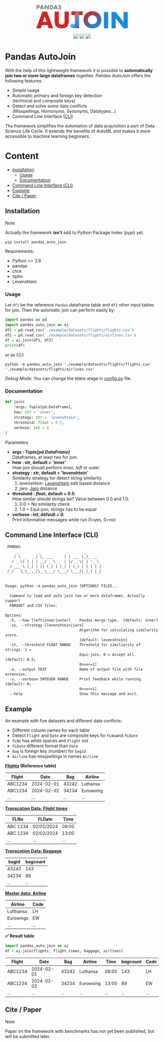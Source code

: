 <p align="center">
<img src="./assets/logo.svg" width="300" />
</p>

<p align="center">
<img src="https://img.shields.io/badge/version-1.0.0-blue" /> <img src="https://img.shields.io/github/license/bitnulleins/pandas_auto_join" />  <img src="https://img.shields.io/github/size/bitnulleins/pandas_auto_join/src%2Fpandas_auto_join%2F__init__.py">
</p>

# Pandas AutoJoin

With the help of this lightweight framework it is possible to **automatically join two or more large dataframes** together. _Pandas AutoJoin_ offers the following features:

-   Simple usage
-   Automatic primary and foreign key detection<br />(technical and composite keys)
-   Detect and solve some data conflicts<br />(Misspellings, Homonyms, Synonyms, Datatypes...)
-   Command Line Interface ([CLI](#command-line-interface-cli))

The framework simplifies the automation of data acquisition a part of Data Science Life Cycle. It extends the benefits of AutoML and makes it more accessible to machine learning beginners.

# Content

- [Installation](#installation)
  - [Usage](#usage)
  - [Documentation](#documentation)
- [Command Line Interface (CLI)](#command-line-interface-cli)
- [Example](#example)
- [Cite / Paper](#cite--paper)

## Installation

> [!NOTE]  
> Actually the framework **isn't** add to Python Package Index (pypi) yet.

```shell
pip install pandas_auto_join
```

Requirements:

-   Python >= 3.8
-   pandas
-   click
-   tqdm
-   Levenshtein

### Usage

Let `df1` be the reference `Pandas` dataframe table and `df2` other input tables for join. Then the automatic join can perform easliy by:

```python
import pandas as pd
import pandas_auto_join as aj
df1 = pd.read_csv('./example/datasets/flights/flights.csv')
df2 = pd.read_csv('./example/datasets/flights/airlines.csv')
df = aj.join(df1, df2)
print(df)
```

or as CLI:

```shell
python -m pandas_auto_join './example/datasets/flights/flights.csv' './example/datasets/flights/airlines.csv'
```

_Debug Mode:_ You can change the `DEBUG` stage in [config.py](./src/pandas_auto_join/config.py) file.

### Documentation

```python
def join(
    *args: Tuple[pd.DataFrame], 
    how: str = 'inner',
    strategy: str = 'levenshtein',
    threshold: float = 0.5,
    verbose: int = 0
)
```

Parameters

* **args : *Tuple[pd.DataFrame]***<br />Dataframes, at least two for join.
* **how : *str*, default = 'inner'**<br />How join should perform *inner*, *left* or *outer*.
* **strategy : *str*, default = 'levenshtein'**<br />Similarity strategy for detect string similarity.
  1. *levenshtein*: [Levenshtein](https://en.wikipedia.org/wiki/Levenshtein_distance) edit based distance
  2. *jaro*: [Jaro](https://en.wikipedia.org/wiki/Jaro–Winkler_distance) distance
* **threshold : *float*, default = 0.5**:<br />How similar should strings be? Value between 0.0 and 1.0.
  1. 0.0 = No similarity check
  2. 1.0 = Equi-join, strings has to be equal
* **verbose : *int*, default = 0**:<br />Print informative messages while run (1=yes, 0=no)

## Command Line Interface (CLI) 

```shell
 PANDAS
     _         _            _       _       
    / \  _   _| |_ ___     | | ___ (_)_ __  
   / _ \| | | | __/ _ \ _  | |/ _ \| | '_ \ 
  / ___ \ |_| | || (_) | |_| | (_) | | | | |
 /_/   \_\__,_|\__\___/ \___/ \___/|_|_| |_|
                                            
          
Usage: python -m pandas_auto_join [OPTIONS] FILES...

  Command to load and auto join two or more dataframes. Actually support
  PARQUET and CSV files.

Options:
  -h, --how [left|inner|outer]    Pandas merge type.  [default: inner]
  -ss, --strategy [levenshtein|jaro]
                                  Algorithm for calculating similarity score.
                                  [default: levenshtein]
  -st, --threshold FLOAT RANGE    Threshold for similiarity of strings. 1 =
                                  Equi-join. 0 = Accept all.  [default: 0.5;
                                  0<=x<=1]
  -o, --output TEXT               Name of output file with file extension.
  -v, --verbose INTEGER RANGE     Print feedback while running.  [default: 0;
                                  0<=x<=1]
  --help                          Show this message and exit.
```


## Example

An example with five datasets and different data conflicts:

- Different column names for each table
- Detect `Flight` and `Date` are composite keys for `FLNo`and `FLDate`
- `FLNo` has white spaces and `Flight` not
- `FLDate` different format than `Date`
- `Bag` is foreign key (number) for `bagid`
- `Airline` has misspellings in names `Airline`

**[Flights](./example/datasets/flights/flights.csv) (Reference table)**

| Flight  | Date       | Bag   | Airline   |
| ------- | ---------- | ----- | --------- |
| ABC1234 | 2024-02-01 | 43242 | Luthansa  |
| ABC1234 | 2024-02-02 | 34234 | Eurowoing |
| ...     | ...        | ...   | ...       |

**[Transcation Data: Flight times](./example/datasets/flights/flight_times.csv)**

| FLNo     | FLDate     | Time  |
| -------- | ---------- | ----- |
| ABC 1234 | 02/01/2024 | 08:00 |
| ABC 1234 | 02/02/2024 | 13:00 |
| ...      | ...        | ...   |

**[Transcation Data: Baggage](./example/datasets/flights/baggage.csv)**

| bagid    | bagcount |
| -------- | -------- |
| 43242    | 143      |
| 34234    | 89       |
| ...      | ...      |

**[Master data: Airline](./example/datasets/flights/airlines.csv)**

| Airline   | Code |
| --------- | ---- |
| Lufthansa | LH   |
| Eurowings | EW   |
| ...       | ...  |

**✅ Result table**

```python
import pandas_auto_join as aj
df = aj.join(flights, flight_times, baggage, airlines)
```

| Flight  | Date       | Bag   | Airline   | _Time_ | _bagcount_ | _Code_ |
| ------- | ---------- | ----- | --------- | ------ | ---------- | ------ |
| ABC1234 | 2024-02-01 | 43242 | Luthansa  | 08:00  | 143        | LH     |
| ABC1234 | 2024-02-02 | 34234 | Eurowoing | 13:00  | 89         | EW     |
| ...     | ...        | ...   | ...       | ...    | ...        | ...    |


## Cite / Paper

> [!NOTE]  
> Paper on the framework with benchmarks has not yet been published, but will be submitted later.